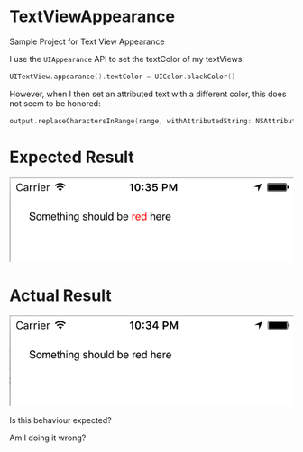 # TextViewAppearance
Sample Project for Text View Appearance

I use the `UIAppearance` API to set the textColor of my textViews:
```swift
UITextView.appearance().textColor = UIColor.blackColor()
```
However, when I then set an attributed text with a different color, this does not seem to be honored:
```swift
output.replaceCharactersInRange(range, withAttributedString: NSAttributedString(string:red, attributes:[NSForegroundColorAttributeName : UIColor.redColor()]))
```

# Expected Result
![Expected Result](https://raw.githubusercontent.com/below/TextViewAppearance/master/Expected%20Result.png)

# Actual Result
![Actual Result](https://raw.githubusercontent.com/below/TextViewAppearance/master/Actual%20Result.png)

Is this behaviour expected?

Am I doing it wrong?
